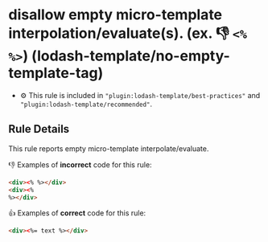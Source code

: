 # disallow empty micro-template interpolation/evaluate(s). (ex. :-1: `<% %>`) (lodash-template/no-empty-template-tag)

- :gear: This rule is included in `"plugin:lodash-template/best-practices"` and `"plugin:lodash-template/recommended"`.

## Rule Details

This rule reports empty micro-template interpolate/evaluate.

:-1: Examples of **incorrect** code for this rule:

```html
<div><% %></div>
<div><%
%></div>
```

:+1: Examples of **correct** code for this rule:

```html
<div><%= text %></div>
```

